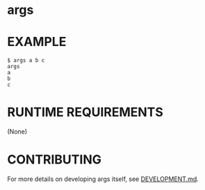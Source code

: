 # args

# EXAMPLE

```console
$ args a b c
args
a
b
c
```

# RUNTIME REQUIREMENTS

(None)

# CONTRIBUTING

For more details on developing args itself, see [DEVELOPMENT.md](DEVELOPMENT.md).
